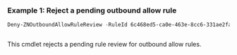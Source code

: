 ### Example 1: Reject a pending outbound allow rule
```powershell
Deny-ZNOutboundAllowRuleReview -RuleId 6c468ed5-ca0e-463e-8cc6-331ae2fa7990 -Reason MissingPortorProcess
```

```output

```

This cmdlet rejects a pending rule review for outbound allow rules.
